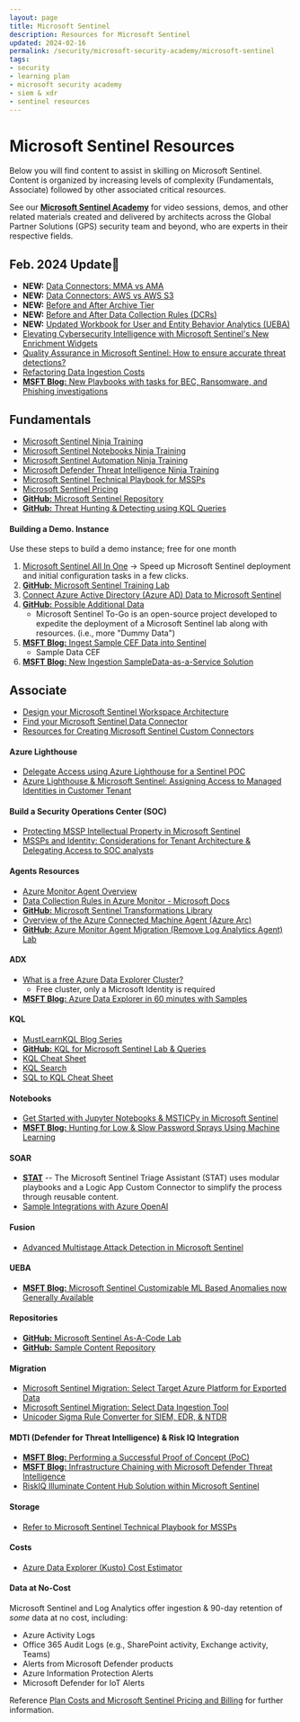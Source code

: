 ```yaml
---
layout: page
title: Microsoft Sentinel
description: Resources for Microsoft Sentinel
updated: 2024-02-16
permalink: /security/microsoft-security-academy/microsoft-sentinel
tags:
- security
- learning plan
- microsoft security academy
- siem & xdr
- sentinel resources
---
```


# Microsoft Sentinel Resources
Below you will find content to assist in skilling on Microsoft Sentinel. Content is organized by increasing levels of complexity (Fundamentals, Associate) followed by other associated critical resources.

See our **[Microsoft Sentinel Academy](https://microsoft.github.io/PartnerResources/skilling/microsoft-security-academy/sentinel-academy)** for video sessions, demos, and other related materials created and delivered by architects across the Global Partner Solutions (GPS) security team and beyond, who are experts in their respective fields.


## Feb. 2024 Update📰
* **NEW:** [Data Connectors: MMA vs AMA](https://www.linkedin.com/pulse/cef-data-connector-mma-vs-ama-debac-manikandan-fo36c/?utm_source=share&utm_medium=member_android&utm_campaign=share_via)
* **NEW:** [Data Connectors: AWS vs AWS S3](https://www.linkedin.com/pulse/data-connector-aws-vs-s3-debac-manikandan-vfhcc%3FtrackingId=CUG5RbZTglInWcBaHIvgYA%253D%253D/?trackingId=CUG5RbZTglInWcBaHIvgYA%3D%3D&utm_source=substack&utm_medium=email)
* **NEW:** [Before and After Archive Tier](https://www.linkedin.com/pulse/before-after-archive-tier-debac-manikandan-zxwuc/?utm_source=share&utm_medium=member_android&utm_campaign=share_via)
* **NEW:** [Before and After Data Collection Rules (DCRs)](https://www.linkedin.com/pulse/before-after-data-collection-rules-debac-manikandan-gyw5c/?utm_source=share&utm_medium=member_android&utm_campaign=share_via)
* **NEW:** [Updated Workbook for User and Entity Behavior Analytics (UEBA)](https://techcommunity.microsoft.com/t5/microsoft-sentinel-blog/unleash-the-full-potential-of-user-and-entity-behavior-analytics/ba-p/4031570)
* [Elevating Cybersecurity Intelligence with Microsoft Sentinel's New Enrichment Widgets](https://techcommunity.microsoft.com/t5/microsoft-sentinel-blog/elevating-cybersecurity-intelligence-with-microsoft-sentinel-s/ba-p/3985255?utm_source=substack&utm_medium=email)
* [Quality Assurance in Microsoft Sentinel: How to ensure accurate threat detections?](https://secopslab.substack.com/p/quality-assurance-in-microsoft-sentinel?utm_source=profile&utm_medium=reader2)
* [Refactoring Data Ingestion Costs](https://craigclouditpro.wordpress.com/2023/09/19/refactoring-data-ingestion-costs/?utm_source=substack&utm_medium=email)
* [**MSFT Blog:** New Playbooks with tasks for BEC, Ransomware, and Phishing investigations](https://techcommunity.microsoft.com/t5/microsoft-sentinel-blog/automate-tasks-management-to-protect-your-organization-against/ba-p/3884516?utm_source=substack&utm_medium=email)


## Fundamentals
* [Microsoft Sentinel Ninja Training](https://techcommunity.microsoft.com/t5/microsoft-sentinel-blog/become-a-microsoft-sentinel-ninja-the-complete-level-400/ba-p/1246310)
* [Microsoft Sentinel Notebooks Ninja Training](https://techcommunity.microsoft.com/t5/microsoft-sentinel-blog/becoming-a-microsoft-sentinel-notebooks-ninja-the-series/ba-p/2693491)
* [Microsoft Sentinel Automation Ninja Training](https://techcommunity.microsoft.com/t5/microsoft-sentinel-blog/become-a-microsoft-sentinel-automation-ninja/ba-p/3563377)
* [Microsoft Defender Threat Intelligence Ninja Training](https://techcommunity.microsoft.com/t5/microsoft-defender-threat/become-a-microsoft-defender-threat-intelligence-ninja-the/ba-p/3656965)
* [Microsoft Sentinel Technical Playbook for MSSPs](http://aka.ms/azsentinelmssp)
* [Microsoft Sentinel Pricing](https://azure.microsoft.com/en-us/pricing/details/azure-sentinel/)
* [**GitHub:** Microsoft Sentinel Repository](https://github.com/Azure/Azure-Sentinel/wiki)
* [**GitHub:** Threat Hunting & Detecting using KQL Queries](https://github.com/cyb3rmik3/KQL-threat-hunting-queries?utm_source=substack&utm_medium=email#kql-training)


#### Building a Demo. Instance
Use these steps to build a demo instance; free for one month

1. [Microsoft Sentinel All In One](https://aka.ms/SentinelAllInOne) -> Speed up Microsoft Sentinel deployment and initial configuration tasks in a few clicks.
2. [**GitHub:** Microsoft Sentinel Training Lab](https://github.com/Azure/Azure-Sentinel/tree/master/Solutions/Training/Azure-Sentinel-Training-Lab)
3. [Connect Azure Active Directory (Azure AD) Data to Microsoft Sentinel](https://docs.microsoft.com/en-us/azure/sentinel/connect-azure-active-directory)
4. [**GitHub:** Possible Additional Data](https://github.com/OTRF/Microsoft-Sentinel2Go)
   * Microsoft Sentinel To-Go is an open-source project developed to expedite the deployment of a Microsoft Sentinel lab along with resources. (i.e., more "Dummy Data")
5. [**MSFT Blog:** Ingest Sample CEF Data into Sentinel](https://techcommunity.microsoft.com/t5/microsoft-sentinel-blog/ingest-sample-cef-data-into-azure-sentinel/ba-p/1064158)
   * Sample Data CEF
6. [**MSFT Blog:** New Ingestion SampleData-as-a-Service Solution](https://techcommunity.microsoft.com/t5/microsoft-sentinel-blog/new-ingestion-sampledata-as-a-service-solution-for-a-great-demos/ba-p/3598500)

## Associate
* [Design your Microsoft Sentinel Workspace Architecture](https://learn.microsoft.com/en-us/azure/sentinel/design-your-workspace-architecture#decision-tree)
* [Find your Microsoft Sentinel Data Connector](https://docs.microsoft.com/en-us/azure/sentinel/data-connectors-reference)
* [Resources for Creating Microsoft Sentinel Custom Connectors](https://learn.microsoft.com/en-us/azure/sentinel/create-custom-connector#compare-custom-connector-methods)

#### Azure Lighthouse
* [Delegate Access using Azure Lighthouse for a Sentinel POC](https://myfabersecurity.com/2022/07/15/delegate-access-using-azure-lighthouse-for-a-sentinel-poc/)
* [Azure Lighthouse & Microsoft Sentinel: Assigning Access to Managed Identities in Customer Tenant](https://myfabersecurity.com/2022/08/31/azure-lighthouse-and-sentinel-assigning-access-to-managed-identities-in-the-customer-tenant/)

#### Build a Security Operations Center (SOC)
* [Protecting MSSP Intellectual Property in Microsoft Sentinel](https://learn.microsoft.com/en-us/azure/sentinel/mssp-protect-intellectual-property)
* [MSSPs and Identity: Considerations for Tenant Architecture & Delegating Access to SOC analysts](https://myfabersecurity.com/2023/01/11/mssps-and-identity/)

#### Agents Resources
* [Azure Monitor Agent Overview](https://learn.microsoft.com/en-us/azure/azure-monitor/agents/agents-overview)
* [Data Collection Rules in Azure Monitor - Microsoft Docs](https://learn.microsoft.com/en-us/azure/azure-monitor/essentials/data-collection-rule-overview)
* [**GitHub:** Microsoft Sentinel Transformations Library](http://aka.ms/sentinel-transforms)
* [Overview of the Azure Connected Machine Agent (Azure Arc)](https://learn.microsoft.com/en-us/azure/azure-arc/servers/agent-overview)
* [**GitHub:** Azure Monitor Agent Migration (Remove Log Analytics Agent) Lab](https://github.com/Azure/Microsoft-Defender-for-Cloud/tree/main/Powershell%20scripts/Remove%20Log%20Analytics%20Agent%20At%20Scale)

#### ADX
   * [What is a free Azure Data Explorer Cluster?](https://docs.microsoft.com/en-us/azure/data-explorer/start-for-free)
      * Free cluster, only a Microsoft Identity is required
   * [**MSFT Blog:** Azure Data Explorer in 60 minutes with Samples](https://techcommunity.microsoft.com/t5/azure-data-explorer-blog/azure-data-explorer-in-60-minutes-with-the-new-samples-gallery/ba-p/3447552)

#### KQL
* [MustLearnKQL Blog Series](https://github.com/rod-trent/MustLearnKQL)
* [**GitHub:** KQL for Microsoft Sentinel Lab & Queries](https://github.com/reprise99/Sentinel-Queries)
* [KQL Cheat Sheet](https://www.mbsecure.nl/blog/2019/12/kql-cheat-sheet)
* [KQL Search](https://www.kqlsearch.com)
* [SQL to KQL Cheat Sheet](https://learn.microsoft.com/en-us/azure/data-explorer/kusto/query/sqlcheatsheet)

#### Notebooks
* [Get Started with Jupyter Notebooks & MSTICPy in Microsoft Sentinel](https://learn.microsoft.com/en-us/azure/sentinel/notebook-get-started)
* [**MSFT Blog:** Hunting for Low & Slow Password Sprays Using Machine Learning](https://techcommunity.microsoft.com/t5/microsoft-sentinel-blog/hunting-for-low-and-slow-password-sprays-using-machine-learning/ba-p/3592052)

#### SOAR
* **[STAT](https://aka.ms/mstat)** -- The Microsoft Sentinel Triage Assistant (STAT) uses modular playbooks and a Logic App Custom Connector to simplify the process through reusable content.
* [Sample Integrations with Azure OpenAI](https://myfabersecurity.com/2023/07/29/initial-assessment-connecting-the-dots-with-aoai/) 

#### Fusion
* [Advanced Multistage Attack Detection in Microsoft Sentinel](https://learn.microsoft.com/en-us/azure/sentinel/fusion)

#### UEBA
* [**MSFT Blog:** Microsoft Sentinel Customizable ML Based Anomalies now Generally Available](https://techcommunity.microsoft.com/t5/microsoft-sentinel-blog/microsoft-sentinel-customizable-machine-learning-based-anomalies/ba-p/3624436)

#### Repositories
* [**GitHub:** Microsoft Sentinel As-A-Code Lab](https://github.com/sreedharande/Microsoft-Sentinel-As-A-Code)
* [**GitHub:** Sample Content Repository](https://github.com/SentinelCICD/RepositoriesSampleContent)

#### Migration
* [Microsoft Sentinel Migration: Select Target Azure Platform for Exported Data](https://learn.microsoft.com/en-us/azure/sentinel/migration-ingestion-target-platform)
* [Microsoft Sentinel Migration: Select Data Ingestion Tool](https://learn.microsoft.com/en-us/azure/sentinel/migration-ingestion-tool)
* [Unicoder Sigma Rule Converter for SIEM, EDR, & NTDR](https://uncoder.io/)

#### MDTI (Defender for Threat Intelligence) & Risk IQ Integration
* [**MSFT Blog:** Performing a Successful Proof of Concept (PoC)](https://techcommunity.microsoft.com/t5/microsoft-defender-threat/performing-a-successful-proof-of-concept-poc/ba-p/3742412)
* [**MSFT Blog:** Infrastructure Chaining with Microsoft Defender Threat Intelligence](https://techcommunity.microsoft.com/t5/microsoft-defender-threat/infrastructure-chaining-with-microsoft-defender-threat/ba-p/3687956)
* [RiskIQ Illuminate Content Hub Solution within Microsoft Sentinel](https://myfabersecurity.com/2022/03/04/riskiq-illuminate-content-hub-solution-within-microsoft-sentinel/)

#### Storage
* [Refer to Microsoft Sentinel Technical Playbook for MSSPs](http://aka.ms/azsentinelmssp)

#### Costs
* [Azure Data Explorer (Kusto) Cost Estimator](https://dataexplorer.azure.com/AzureDataExplorerCostEstimator.html)

#### Data at No-Cost
Microsoft Sentinel and Log Analytics offer ingestion & 90-day retention of *some* data at no cost, including:
   * Azure Activity Logs
   * Office 365 Audit Logs (e.g., SharePoint activity, Exchange activity, Teams)
   * Alerts from Microsoft Defender products
   * Azure Information Protection Alerts
   * Microsoft Defender for IoT Alerts

Reference [Plan Costs and Microsoft Sentinel Pricing and Billing](https://learn.microsoft.com/en-us/azure/sentinel/billing?tabs=commitment-tier) for further information.